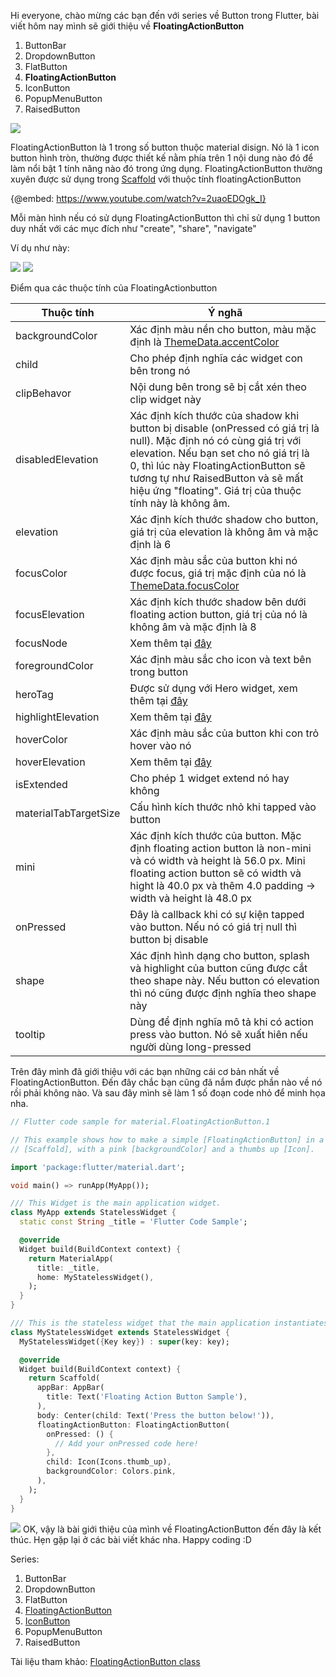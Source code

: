 Hi everyone, chào mừng các bạn đến với series về Button trong Flutter, bài viết hôm nay mình sẽ giới thiệu về **FloatingActionButton**

1. ButtonBar
2. DropdownButton
3. FlatButton
4. **FloatingActionButton**
5. IconButton
6. PopupMenuButton
7. RaisedButton

![](https://images.viblo.asia/0b5cb1c3-0704-4a0b-a79e-8665f59e8a4a.png)

FloatingActionButton là 1 trong số button thuộc material disign. Nó là 1 icon button hình tròn, thường được thiết kế nằm phía trên 1 nội dung nào đó để làm nổi bật 1 tính năng nào đó trong ứng dụng. FloatingActionButton thường xuyên được sử dụng trong [Scaffold](https://api.flutter.dev/flutter/material/Scaffold-class.html) với thuộc tính floatingActionButton

{@embed: https://www.youtube.com/watch?v=2uaoEDOgk_I}

Mỗi màn hình nếu có sử dụng FloatingActionButton thì chỉ sử dụng 1 button duy nhất với các mục đích như "create", "share", "navigate"

Ví dụ như này: 

![](https://images.viblo.asia/85860bc1-3af8-44b2-b7a6-293551249052.png)
![](https://images.viblo.asia/c824663e-edc8-4657-b8e3-d6c59c59a7c2.png)

Điểm qua các thuộc tính của FloatingActionbutton


| Thuộc tính | Ý nghã |
| -------- | -------- |
|   backgroundColor   |   Xác định màu nền cho button, màu mặc định là  [ThemeData.accentColor](https://api.flutter.dev/flutter/material/ThemeData/accentColor.html)   |
|   child  |  Cho phép định nghĩa các widget con bên trong nó    |
|  clipBehavor    |   Nội dung bên trong sẽ bị cắt xén theo clip widget này   | 
|  disabledElevation    |  Xác định kích thước của shadow khi button bị disable (onPressed có giá trị là null). Mặc định nó có cùng giá trị với elevation. Nếu bạn set cho nó giá trị là 0, thì lúc này FloatingActionButton sẽ tương tự như RaisedButton và sẽ mất hiệu ứng "floating". Giá trị của thuộc tính này là không âm.    |
|  elevation    |  Xác định kích thước shadow cho button, giá trị của elevation là không âm và mặc định là 6   | 
|  focusColor    |   Xác định màu sắc của button khi nó được focus, giá trị mặc định của nó là [ThemeData.focusColor](https://api.flutter.dev/flutter/material/FloatingActionButton/focusColor.html)   |
|  focusElevation    |   Xác định kích thước shadow bên dưới floating action button, giá trị  của nó là không âm và mặc định là 8   | 
|  focusNode    |   Xem thêm tại [đây](https://api.flutter.dev/flutter/material/FloatingActionButton/focusNode.html)   | 
|  foregroundColor    |  Xác định màu sắc cho icon và text bên trong button    | 
|  heroTag    |  Được sử dụng với Hero widget, xem thêm tại [đây](https://api.flutter.dev/flutter/material/FloatingActionButton/heroTag.html)    | 
|  highlightElevation    |   Xem thêm tại [đây](https://api.flutter.dev/flutter/material/FloatingActionButton/highlightElevation.html)   |  
|  hoverColor    |   Xác định màu sắc của button khi con trỏ hover vào nó   | 
|  hoverElevation    |   Xem thêm tại [đây](https://api.flutter.dev/flutter/material/FloatingActionButton/hoverElevation.html)   | 
|  isExtended    |   Cho phép 1 widget extend nó hay không   | 
|  materialTabTargetSize    |   Cấu hình kích thước nhỏ khi tapped vào button   | 
|  mini    |   Xác định kích thước của button. Mặc định floating action button là non-mini và có width và height là 56.0 px. Mini floating action button sẽ có width và hight là 40.0 px và thêm 4.0 padding -> width và height là 48.0 px   | 
|  onPressed    |   Đây là callback khi có sự kiện tapped vào button. Nếu nó có giá trị null thì button bị disable   |  
|  shape    |   Xác định hình dạng cho button, splash và highlight của button cũng được cắt theo shape này. Nếu button có elevation thì nó cũng được định nghĩa theo shape này   | 
|  tooltip    |  Dùng để định nghĩa mô tả khi có action press vào button. Nó sẽ xuất hiên nếu người dùng long-pressed   | 


Trên đây mình đã giới thiệu với các bạn những cái cơ bản nhất về FloatingActionButton. Đến đây chắc bạn cũng đã nắm được phần nào về nó rồi phải không nào. Và sau đây mình sẽ làm 1 số đoạn code nhỏ để minh họa nha.

```dart
// Flutter code sample for material.FloatingActionButton.1

// This example shows how to make a simple [FloatingActionButton] in a
// [Scaffold], with a pink [backgroundColor] and a thumbs up [Icon].

import 'package:flutter/material.dart';

void main() => runApp(MyApp());

/// This Widget is the main application widget.
class MyApp extends StatelessWidget {
  static const String _title = 'Flutter Code Sample';

  @override
  Widget build(BuildContext context) {
    return MaterialApp(
      title: _title,
      home: MyStatelessWidget(),
    );
  }
}

/// This is the stateless widget that the main application instantiates.
class MyStatelessWidget extends StatelessWidget {
  MyStatelessWidget({Key key}) : super(key: key);

  @override
  Widget build(BuildContext context) {
    return Scaffold(
      appBar: AppBar(
        title: Text('Floating Action Button Sample'),
      ),
      body: Center(child: Text('Press the button below!')),
      floatingActionButton: FloatingActionButton(
        onPressed: () {
          // Add your onPressed code here!
        },
        child: Icon(Icons.thumb_up),
        backgroundColor: Colors.pink,
      ),
    );
  }
}
```

![](https://images.viblo.asia/630b6533-5d51-4492-9396-607b23930176.gif)
OK, vậy là bài giới thiệu của mình về FloatingActionButton đến đây là kết thúc. Hẹn gặp lại ở các bài viết khác nha. Happy coding :D

Series:

1. ButtonBar
2. DropdownButton
3. FlatButton
4. [FloatingActionButton](https://viblo.asia/p/flutter-button-series-floatingactionbutton-1VgZv1dpKAw)
5. [IconButton](https://viblo.asia/p/flutter-button-series-iconbutton-WAyK84jmKxX)
6. PopupMenuButton
7. RaisedButton 

Tài liệu tham khảo: [FloatingActionButton class](https://api.flutter.dev/flutter/material/FloatingActionButton-class.html)
